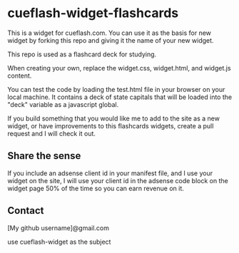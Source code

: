 # cueflash-widget-flashcards

This is a widget for cueflash.com. You can use it as the 
basis for new widget by forking this repo and giving it the name of your new widget.

This repo is used as a flashcard deck for studying.

When creating your own, replace the widget.css, widget.html,
and widget.js content. 

You can test the code by loading the test.html file in your browser on your local machine. It contains a deck of state capitals that will be loaded into the "deck" variable as a javascript global.

If you build something that you would like me to add to the site as a new widget, or have improvements to this flashcards widgets, create a pull request and I will check it out. 


## Share the sense

If you include an adsense client id in your manifest file, and I use your widget on the site, I will use your client id in the adsense code block on the widget page 50% of the time so you can earn revenue on it. 

## Contact
[My github username]@gmail.com

use cueflash-widget as the subject
